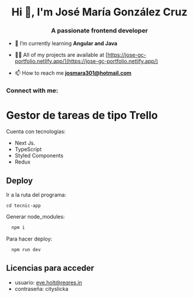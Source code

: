 <h1 align="center">Hi 👋, I'm José María González Cruz</h1>
<h3 align="center">A passionate frontend developer</h3>

- 🌱 I’m currently learning **Angular and Java**

- 👨‍💻 All of my projects are available at [https://jose-gc-portfolio.netlify.app/](https://jose-gc-portfolio.netlify.app/)

- 📫 How to reach me **josmara301@hotmail.com**

<h3 align="left">Connect with me:</h3>
<p align="left">
</p>


# Gestor de tareas de tipo Trello

Cuenta con tecnologías:

* Next Js.
* TypeScript
* Styled Components
* Redux



## Deploy

Ir a la ruta del programa:

    cd tecnic-app

Generar node_modules:

```bash
  npm i
```

Para hacer deploy:

```bash
  npm run dev
```



## Licencias para acceder

* usuario: eve.holt@reqres.in
* contraseña: cityslicka


